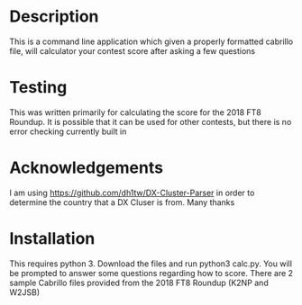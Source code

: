 # Description
This is a command line application which given a properly formatted cabrillo file, will 
calculator your contest score after asking a few questions

# Testing
This was written primarily for calculating the score for the 2018 FT8 Roundup.  It is possible
that it can be used for other contests, but there is no error checking currently built in

# Acknowledgements
I am using https://github.com/dh1tw/DX-Cluster-Parser in order to determine the country that a 
DX Cluser is from.  Many thanks

# Installation
This requires python 3.  Download the files and run python3 calc.py.  You will be prompted
to answer some questions regarding how to score.  There are 2 sample Cabrillo files provided
from the 2018 FT8 Roundup (K2NP and W2JSB)


